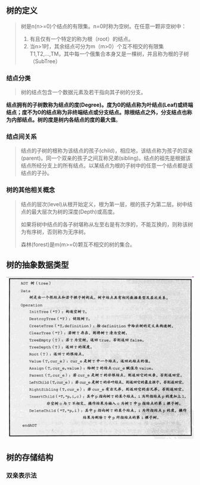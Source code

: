 ## 树的定义

> 树是n(n>=0)个结点的有限集。n=0时称为空树。在任意一颗非空树中：
>
> 1. 有且仅有一个特定的称为根（root）的结点。
> 2. 当n>1时，其余结点可分为m（m>0）个互不相交的有限集T1,T2,...,TM，其中每一个俄集合本身又是一棵树，并且称为根的子树（SubTree）

### 结点分类

> 树的结点包含一个数据元素及若干指向其子树的分支。

**结点拥有的子树数称为结点的度(Degree)。度为0的结点称为叶结点(Leaf)或终端结点；度不为0的结点称为非终端结点或分支结点。除根结点之外，分支结点也称为内部结点。树的度是树内各结点的度的最大值**。

### 结点间关系

> 结点的子树的根称为该结点的孩子(child)，相应地，该结点称为孩子的双亲(parent)。同一个双亲的孩子之间互称兄弟(sibling)。结点的祖先是根据该结点所经分支上的所有结点。以某结点为根的子树中的任意一个结点都是该结点的子孙。

### 树的其他相关概念

> 结点的层次(level)从根开始定义，根为第一层，根的孩子为第二层。树中结点的最大层次为树的深度(Depth)或高度。
>
> 如果将树中结点的各子树堪称从左至右是有次序的，不能互换的，则称该树为有序树，否则称为无序树。
>
> 森林(forest)是m(m>=0)颗互不相交的树的集合。

## 树的抽象数据类型

![image](https://raw.githubusercontent.com/weikano/NoteResources/master/59.png)

## 树的存储结构

### 双亲表示法

